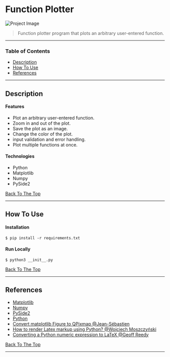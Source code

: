 # Function Plotter

![Project Image](project-image-url)

> Function plotter program that plots an arbitrary user-entered function.

---

### Table of Contents

- [Description](#description)
- [How To Use](#how-to-use)
- [References](#references)

---

## Description

#### Features

- Plot an arbitrary user-entered function.
- Zoom in and out of the plot.
- Save the plot as an image.
- Change the color of the plot.
- input validation and error handling.
- Plot multiple functions at once.

#### Technologies

- Python
- Matplotlib
- Numpy
- PySide2

[Back To The Top](#function-plotter)

---

## How To Use

#### Installation

```Terminal
$ pip install -r requirements.txt
```

#### Run Locally

```Terminal
$ python3 __init__.py 
```

[Back To The Top](#function-plotter)

---

## References

- [Matplotlib](https://matplotlib.org/)
- [Numpy](https://numpy.org/)
- [PySide2](https://pypi.org/project/PySide2/)
- [Python](https://www.python.org/)
- [Convert matplotlib Figure to QPixmap @Jean-Sébastien](https://stackoverflow.com/questions/32035251/displaying-latex-in-pyqt-pyside-qtablewidget)
- [How to render Latex markup using Python? @Wojciech Moszczyński](https://stackoverflow.com/questions/4028267/how-to-render-latex-markup-using-python)
- [Converting a Python numeric expression to LaTeX @Geoff Reedy](https://stackoverflow.com/questions/1841084/https://stackoverflow.com/questions/3867028/converting-a-python-numeric-expression-to-latex)

[Back To The Top](#function-plotter)

---
